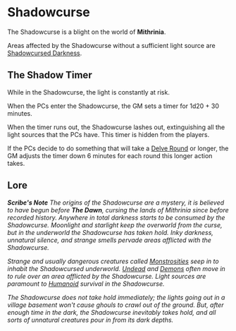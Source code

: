 # Shadowcurse

The Shadowcurse is a blight on the world of **Mithrinia**.

Areas affected by the Shadowcurse without a sufficient light source are [Shadowcursed Darkness](Darkness.md#Shadowcursed%20Darkness).

## The Shadow Timer

While in the Shadowcurse, the light is constantly at risk.

When the PCs enter the Shadowcurse, the GM sets a timer for 1d20 + 30 minutes.

When the timer runs out, the Shadowcurse lashes out, extinguishing all the light sources that the PCs have. This timer is hidden from the players.

If the PCs decide to do something that will take a [Delve Round](../Core%20Procedures/Round.md#Delve%20Round) or longer, the GM adjusts the timer down 6 minutes for each round this longer action takes.

## Lore

***Scribe's Note***
*The origins of the Shadowcurse are a mystery, it is believed to have begun before **The Dawn**, cursing the lands of Mithrinia since before recorded history. Anywhere in total darkness starts to be consumed by the Shadowcurse. Moonlight and starlight keep the overworld from the curse, but in the underworld the Shadowcurse has taken hold. Inky darkness, unnatural silence, and strange smells pervade areas afflicted with the Shadowcurse.*

*Strange and usually dangerous creatures called [Monstrosities](../../Resources%20for%20GMs/Creature%20Types/Monstrosity.md) seep in to inhabit the Shadowcursed underworld. [Undead](../../Resources%20for%20GMs/Creature%20Types/Undead.md) and [Demons](../../Resources%20for%20GMs/Creature%20Types/Demon.md) often move in to rule over an area afflicted by the Shadowcurse. Light sources are paramount to [Humanoid](../../Resources%20for%20GMs/Creature%20Types/Humanoid.md) survival in the Shadowcurse.*

*The Shadowcurse does not take hold immediately; the lights going out in a village basement won't cause ghouls to crawl out of the ground. But, after enough time in the dark, the Shadowcurse inevitably takes hold, and all sorts of unnatural creatures pour in from its dark depths.*
